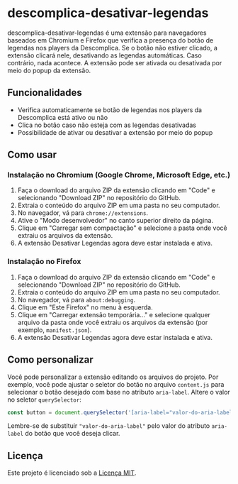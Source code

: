 # descomplica-desativar-legendas

descomplica-desativar-legendas é uma extensão para navegadores baseados em Chromium e Firefox que verifica a presença do botão de legendas nos players da Descomplica. Se o botão não estiver clicado, a extensão clicará nele, desativando as legendas automáticas. Caso contrário, nada acontece. A extensão pode ser ativada ou desativada por meio do popup da extensão.

## Funcionalidades

- Verifica automaticamente se botão de legendas nos players da Descomplica está ativo ou não
- Clica no botão caso não esteja com as legendas desativadas
- Possibilidade de ativar ou desativar a extensão por meio do popup

## Como usar

### Instalação no Chromium (Google Chrome, Microsoft Edge, etc.)

1. Faça o download do arquivo ZIP da extensão clicando em "Code" e selecionando "Download ZIP" no repositório do GitHub.
2. Extraia o conteúdo do arquivo ZIP em uma pasta no seu computador.
3. No navegador, vá para `chrome://extensions`.
4. Ative o "Modo desenvolvedor" no canto superior direito da página.
5. Clique em "Carregar sem compactação" e selecione a pasta onde você extraiu os arquivos da extensão.
6. A extensão Desativar Legendas agora deve estar instalada e ativa.

### Instalação no Firefox

1. Faça o download do arquivo ZIP da extensão clicando em "Code" e selecionando "Download ZIP" no repositório do GitHub.
2. Extraia o conteúdo do arquivo ZIP em uma pasta no seu computador.
3. No navegador, vá para `about:debugging`.
4. Clique em "Este Firefox" no menu à esquerda.
5. Clique em "Carregar extensão temporária..." e selecione qualquer arquivo da pasta onde você extraiu os arquivos da extensão (por exemplo, `manifest.json`).
6. A extensão Desativar Legendas agora deve estar instalada e ativa.

## Como personalizar

Você pode personalizar a extensão editando os arquivos do projeto. Por exemplo, você pode ajustar o seletor do botão no arquivo `content.js` para selecionar o botão desejado com base no atributo `aria-label`. Altere o valor no seletor `querySelector`:

```javascript
const button = document.querySelector('[aria-label="valor-do-aria-label"]');
```

Lembre-se de substituir `"valor-do-aria-label"` pelo valor do atributo `aria-label` do botão que você deseja clicar.

## Licença
Este projeto é licenciado sob a [Licença MIT](./LICENSE).
